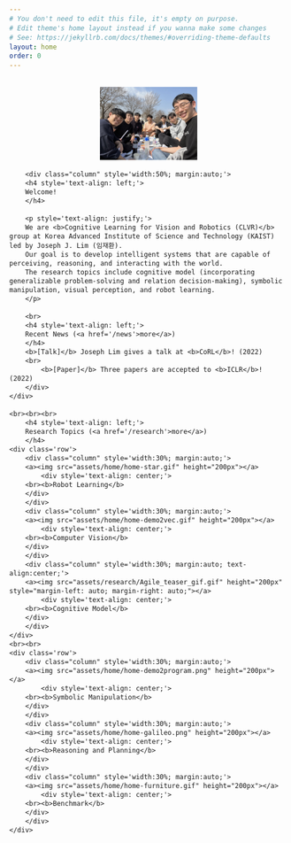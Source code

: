 ```yaml
---
# You don't need to edit this file, it's empty on purpose.
# Edit theme's home layout instead if you wanna make some changes
# See: https://jekyllrb.com/docs/themes/#overriding-theme-defaults
layout: home
order: 0
---
```


<div class='container'>
  <br>

  <div class='row'>
        <div class="column" style='width:35%; margin:auto;'>
        <a><img src="assets/home/han.jpg"></a>
        </div>

        <div class="column" style='width:50%; margin:auto;'>
        <h4 style='text-align: left;'>
        Welcome!
        </h4>

        <p style='text-align: justify;'>
        We are <b>Cognitive Learning for Vision and Robotics (CLVR)</b> group at Korea Advanced Institute of Science and Technology (KAIST) led by Joseph J. Lim (임재환).
        Our goal is to develop intelligent systems that are capable of perceiving, reasoning, and interacting with the world.
        The research topics include cognitive model (incorporating generalizable problem-solving and relation decision-making), symbolic manipulation, visual perception, and robot learning.
        </p>

        <br>
        <h4 style='text-align: left;'>
        Recent News (<a href='/news'>more</a>)
        </h4>
        <b>[Talk]</b> Joseph Lim gives a talk at <b>CoRL</b>! (2022)
        <br>
            <b>[Paper]</b> Three papers are accepted to <b>ICLR</b>! (2022)
        </div>
    </div>

    <br><br><br>
        <h4 style='text-align: left;'>
        Research Topics (<a href='/research'>more</a>)
        </h4>
    <div class='row'>
        <div class="column" style='width:30%; margin:auto;'>
        <a><img src="assets/home/home-star.gif" height="200px"></a>
            <div style='text-align: center;'>
        <br><b>Robot Learning</b>
        </div>
        </div>
        <div class="column" style='width:30%; margin:auto;'>
        <a><img src="assets/home/home-demo2vec.gif" height="200px"></a>
            <div style='text-align: center;'>
        <br><b>Computer Vision</b>
        </div>
        </div>
        <div class="column" style='width:30%; margin:auto; text-align:center;'>
        <a><img src="assets/research/Agile_teaser_gif.gif" height="200px" style="margin-left: auto; margin-right: auto;"></a>
            <div style='text-align: center;'>
        <br><b>Cognitive Model</b>
        </div>
        </div>
    </div>
    <br><br>
    <div class='row'>
        <div class="column" style='width:30%; margin:auto;'>
        <a><img src="assets/home/home-demo2program.png" height="200px"></a>
            <div style='text-align: center;'>
        <br><b>Symbolic Manipulation</b>
        </div>
        </div>
        <div class="column" style='width:30%; margin:auto;'>
        <a><img src="assets/home/home-galileo.png" height="200px"></a>
            <div style='text-align: center;'>
        <br><b>Reasoning and Planning</b>
        </div>
        </div>
        <div class="column" style='width:30%; margin:auto;'>
        <a><img src="assets/home/home-furniture.gif" height="200px"></a>
            <div style='text-align: center;'>
        <br><b>Benchmark</b>
        </div>
        </div>
    </div>

</div>
